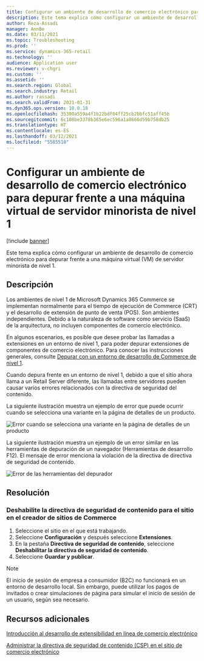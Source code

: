```yaml
---
title: Configurar un ambiente de desarrollo de comercio electrónico para depurar frente a una máquina virtual de servidor minorista de nivel 1
description: Este tema explica cómo configurar un ambiente de desarrollo de comercio electrónico para depurar frente a una máquina virtual (VM) de servidor minorista de nivel 1.
author: Reza-Assadi
manager: AnnBe
ms.date: 03/11/2021
ms.topic: Troubleshooting
ms.prod: ''
ms.service: dynamics-365-retail
ms.technology: ''
audience: Application user
ms.reviewer: v-chgri
ms.custom: ''
ms.assetid: ''
ms.search.region: Global
ms.search.industry: Retail
ms.author: rassadi
ms.search.validFrom: 2021-01-31
ms.dyn365.ops.version: 10.0.18
ms.openlocfilehash: 35380a559a4f1b22bdf04ff25cb2bbfc51aff45b
ms.sourcegitcommit: 6c108be3378b365e6ec596a1a8666d59b758db25
ms.translationtype: HT
ms.contentlocale: es-ES
ms.lasthandoff: 03/12/2021
ms.locfileid: "5585510"
---
```

# <a name="set-up-an-e-commerce-development-environment-to-debug-against-a-tier-1-retail-server-virtual-machine"></a>Configurar un ambiente de desarrollo de comercio electrónico para depurar frente a una máquina virtual de servidor minorista de nivel 1

[!include [banner](../../includes/banner.md)]

Este tema explica cómo configurar un ambiente de desarrollo de comercio electrónico para depurar frente a una máquina virtual (VM) de servidor minorista de nivel 1.

## <a name="description"></a>Descripción

Los ambientes de nivel 1 de Microsoft Dynamics 365 Commerce se implementan normalmente para el tiempo de ejecución de Commerce (CRT) y el desarrollo de extensión de punto de venta (POS). Son ambientes independientes. Debido a la naturaleza de software como servicio (SaaS) de la arquitectura, no incluyen componentes de comercio electrónico.

En algunos escenarios, es posible que desee probar las llamadas a extensiones en un entorno de nivel 1, para poder depurar extensiones de componentes de comercio electrónico. Para conocer las instrucciones generales, consulte [Depurar con un entorno de desarrollo de Commerce de nivel 1](../e-commerce-extensibility/debug-tier-1.md).

Cuando depura frente en un entorno de nivel 1, debido a que el sitio ahora llama a un Retail Server diferente, las llamadas entre servidores pueden causar varios errores relacionados con la directiva de seguridad del contenido.

La siguiente ilustración muestra un ejemplo de error que puede ocurrir cuando se selecciona una variante en la página de detalles de un producto.

![Error cuando se selecciona una variante en la página de detalles de un producto](media/unhandled-rejection-error.jpg)

La siguiente ilustración muestra un ejemplo de un error similar en las herramientas de depuración de un navegador (Herramientas de desarrollo F12). El mensaje de error menciona la violación de la directiva de directiva de seguridad de contenido.

![Error de las herramientas del depurador](media/debugger-tools-error.JPG)

## <a name="resolution"></a>Resolución

### <a name="disable-the-content-security-policy-for-the-site-in-commerce-site-builder"></a>Deshabilite la directiva de seguridad de contenido para el sitio en el creador de sitios de Commerce

1. Seleccione el sitio en el que está trabajando.
1. Seleccione **Configuración** y después seleccione **Extensiones**.
1. En la pestaña **Directiva de seguridad de contenido**, seleccione **Deshabilitar la directiva de seguridad de contenido**.
1. Seleccione **Guardar y publicar**.

> [!NOTE]
> El inicio de sesión de empresa a consumidor (B2C) no funcionará en un entorno de desarrollo local. Sin embargo, puede utilizar los pagos de invitados o crear simulaciones de página para simular el inicio de sesión de un usuario, según sea necesario.

## <a name="additional-resources"></a>Recursos adicionales

[Introducción al desarrollo de extensibilidad en línea de comercio electrónico](../e-commerce-extensibility/sdk-getting-started.md)

[Administrar la directiva de seguridad de contenido (CSP) en el sitio de comercio electrónico](../manage-csp.md)
